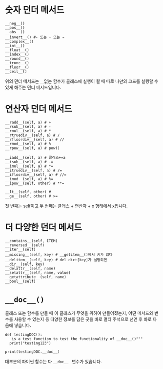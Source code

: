 # 숫자 던더 메서드
```
__neg__()
__pos__()
__abs__()
__invert__() #- 또는 + 또는 ~
__complex__()
__int__()
__float__()
__index__()
__round__()
__trunc__()
__floor__()
__ceil__()
```

위의 던더 메서드는 __없는 함수가 클래스에 실행이 될 때 따로 나만의 코드를 실행할 수 있게 해주는 던더 메서드입니다.

# 연산자 던더 메서드
```
__radd__(self, a) # +
__rsub__(self, a) # -
__rmul__(self, a) # *
__rtruediv__(self, a) # /
__rfloordiv__(self, a) # //
__rmod__(self, a) # %
__rpow__(self, a) # pow()

__iadd__(self, a) # 클래스+=a
__isub__(self, a) # -=
__imul__(self, a) # *=
__itruediv__(self, a) # /=
__ifloordiv__(self, a) # //=
__imod__(self, a) # %=
__ipow__(self, other) # **=

__lt__(self, other) #
__ge__(self, other) # >=
```

첫 번째는 self이고 두 번째는 클래스 + 연산자 + x 형태에서 x입니다.

# 더 다양한 던더 메서드
```
__contains__(self, ITEM)
__reversed__(self)
__iter__(self)
__missing__(self, key) # __getitem__()에서 키가 없다
__delitem__(self, key) # del dict[key]가 실행되면
__dir__(self, key)
__delattr__(self, name)
__setattr__(self, name, value)
__getattribute__(self, name)
__bool__(self)
```

# `__doc__()`
클래스 또는 함수를 만들 때 이 클래스가 무엇을 위하여 만들어졌는지, 어떤 메서드와 변수를 사용할 수 있는지 등 다양한 정보를 담은 곳을 바로 멀티 주석으로 선언 후 바로 다음에 넣습니다.

```
def testingDOC():
   is a test function to test the functionality of __doc__()"""
  print("testing123")

print(testingDOC.__doc__)
```

대부분의 파이썬 함수는 다 `__doc__ ` 변수가 있습니다.
